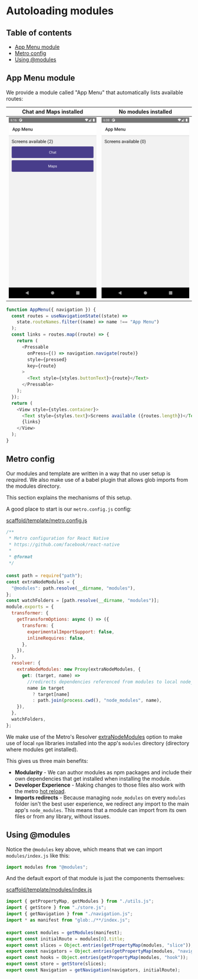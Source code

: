 # Autoloading modules

## Table of contents

- [App Menu module](#app-menu-module)
- [Metro config](#metro-config)
- [Using @modules](#using-modules)

## App Menu module

We provide a module called "App Menu" that automatically lists available routes:

| Chat and Maps installed                         | No modules installed                        |
| ----------------------------------------------- | ------------------------------------------- |
| ![Modules preview](/preview/appmenumodules.png) | ![No modules preview](/preview/appmenu.png) |

```javascript
function AppMenu({ navigation }) {
  const routes = useNavigationState((state) =>
    state.routeNames.filter((name) => name !== "App Menu")
  );
  const links = routes.map((route) => {
    return (
      <Pressable
        onPress={() => navigation.navigate(route)}
        style={pressed}
        key={route}
      >
        <Text style={styles.buttonText}>{route}</Text>
      </Pressable>
    );
  });
  return (
    <View style={styles.container}>
      <Text style={styles.text}>Screens available ({routes.length})</Text>
      {links}
    </View>
  );
}
```

## Metro config

Our modules and template are written in a way that no user setup is required. We also make use of a babel plugin that allows glob imports from the modules directory.

This section explains the mechanisms of this setup.

A good place to start is our `metro.config.js` config:

[scaffold/template/metro.config.js](/scaffold/template/metro.config.js)

```javascript
/**
 * Metro configuration for React Native
 * https://github.com/facebook/react-native
 *
 * @format
 */

const path = require("path");
const extraNodeModules = {
  "@modules": path.resolve(__dirname, "modules"),
};
const watchFolders = [path.resolve(__dirname, "modules")];
module.exports = {
  transformer: {
    getTransformOptions: async () => ({
      transform: {
        experimentalImportSupport: false,
        inlineRequires: false,
      },
    }),
  },
  resolver: {
    extraNodeModules: new Proxy(extraNodeModules, {
      get: (target, name) =>
        //redirects dependencies referenced from modules to local node_modules
        name in target
          ? target[name]
          : path.join(process.cwd(), "node_modules", name),
    }),
  },
  watchFolders,
};
```

We make use of the Metro's Resolver [extraNodeModules](https://facebook.github.io/metro/docs/configuration/#extranodemodules) option to make use of local `npm` libraries installed into the app's `modules` directory (directory where modules get installed).

This gives us three main benefits:

- **Modularity** - We can author modules as npm packages and include their own dependencies that get installed when installing the module.
- **Developer Experience** - Making changes to those files also work with the metro [hot reload](https://facebook.github.io/metro/docs/configuration/#watchfolders).
- **Imports redirects** - Because managing `node_modules` on every `modules` folder isn't the best user experience, we redirect any import to the main app's `node_modules`. This means that a module can import from its own files or from any library, without issues.

## Using @modules

Notice the `@modules` key above, which means that we can import `modules/index.js` like this:

```javascript
import modules from "@modules";
```

And the default export of that module is just the components themselves:

[scaffold/template/modules/index.js](/scaffold/template/modules/index.js)

```javascript
import { getPropertyMap, getModules } from "./utils.js";
import { getStore } from "./store.js";
import { getNavigation } from "./navigation.js";
import * as manifest from "glob:./**/index.js";

export const modules = getModules(manifest);
export const initialRoute = modules[0].title;
export const slices = Object.entries(getPropertyMap(modules, "slice"));
export const navigators = Object.entries(getPropertyMap(modules, "navigator"));
export const hooks = Object.entries(getPropertyMap(modules, "hook"));
export const store = getStore(slices);
export const Navigation = getNavigation(navigators, initialRoute);
```
